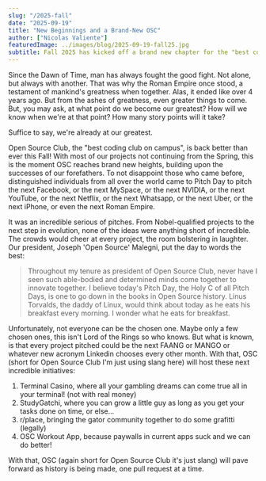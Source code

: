 ```yaml
---
slug: "/2025-fall"
date: "2025-09-19"
title: "New Beginnings and a Brand-New OSC"
author: ["Nicolas Valiente"]
featuredImage: ../images/blog/2025-09-19-fall25.jpg
subtitle: Fall 2025 has kicked off a brand new chapter for the "best coding club on campus"
---
```


Since the Dawn of Time, man has always fought the good fight. Not alone, but always with another. That was why the Roman Empire once stood, a testament of mankind's greatness when together. Alas, it ended like over 4 years ago. But from the ashes of greatness, even greater things to come. But, you may ask, at what point do we become our greatest? How will we know when we're at that point? How many story points will it take?

Suffice to say, we're already at our greatest.

Open Source Club, the "best coding club on campus", is back better than ever this Fall! With most of our projects not continuing from the Spring, this is the moment OSC reaches brand new heights, building upon the successes of our forefathers. To not disappoint those who came before, distinguished individuals from all over the world came to Pitch Day to pitch the next Facebook, or the next MySpace, or the next NVIDIA, or the next YouTube, or the next Netflix, or the next Whatsapp, or the next Uber, or the next iPhone, or even the next Roman Empire.

It was an incredible serious of pitches. From Nobel-qualified projects to the next step in evolution, none of the ideas were anything short of incredible. The crowds would cheer at every project, the room bolstering in laughter. Our president, Joseph 'Open Source' Malegni, put the day to words the best:

> Throughout my tenure as president of Open Source Club, never have I seen such able-bodied and determined minds come together to innovate together. I believe today's Pitch Day, the Holy C of all Pitch Days, is one to go down in the books in Open Source history. Linus Torvalds, the daddy of Linux, would think about today as he eats his breakfast every morning. I wonder what he eats for breakfast.

Unfortunately, not everyone can be the chosen one. Maybe only a few chosen ones, this isn't Lord of the Rings so who knows. But what is known, is that every project pitched could be the next FAANG or MANGO or whatever new acronym Linkedin chooses every other month. With that, OSC (short for Open Source Club I'm just using slang here) will host these next incredible initiatives:

1. Terminal Casino, where all your gambling dreams can come true all in your terminal! (not with real money)
2. StudyGatchi, where you can grow a little guy as long as you get your tasks done on time, or else...
3. r/place, bringing the gator community together to do some grafitti (legally)
4. OSC Workout App, because paywalls in current apps suck and we can do better!

With that, OSC (again short for Open Source Club it's just slang) will pave forward as history is being made, one pull request at a time.
